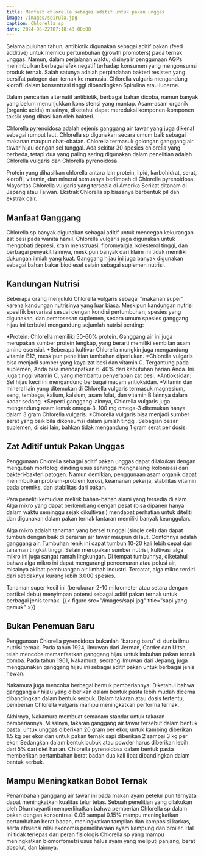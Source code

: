 ```yaml
---
title: Manfaat chlorella sebagai aditif untuk pakan unggas
image: /images/spirula.jpg
caption: Chlorella sp
date: 2024-06-22T07:18:43+00:00
---
```

Selama puluhan tahun, antibiotik digunakan sebagai aditif pakan (feed additive) untuk memicu pertumbuhan (growth promoters) pada ternak unggas. Namun, dalam perjalanan waktu, disinyalir penggunaan AGPs menimbulkan berbagai efek negatif terhadap konsumen yang mengonsumsi produk ternak. Salah satunya adalah perpindahan bakteri resisten yang bersifat patogen dari ternak ke manusia. Chlorella vulgaris mengandung klorofil dalam konsentrasi tinggi dibandingkan Spirulina atau lucerne.

Dalam pencarian alternatif antibiotik, berbagai bahan dicoba, namun banyak yang belum menunjukkan konsistensi yang mantap. Asam-asam organik (organic acids) misalnya, diketahui dapat mereduksi komponen-komponen toksik yang dihasilkan oleh bakteri.

Chlorella pyrenoidosa adalah sejenis ganggang air tawar yang juga dikenal sebagai rumput laut. Chlorella sp digunakan secara umum baik sebagai makanan maupun obat-obatan. Chlorella termasuk golongan ganggang air tawar hijau dengan sel tunggal. Ada sekitar 30 spesies chlorella yang berbeda, tetapi dua yang paling sering digunakan dalam penelitian adalah Chlorella vulgaris dan Chlorella pyrenoidosa.

Protein yang dihasilkan chlorella antara lain protein, lipid, karbohidrat, serat, klorofil, vitamin, dan mineral semuanya berlimpah di Chlorella pyrenoidosa. Mayoritas Chlorella vulgaris yang tersedia di Amerika Serikat ditanam di Jepang atau Taiwan. Ekstrak Chlorella sp biasanya berbentuk pil dan ekstrak cair.

## Manfaat Ganggang

Chlorella sp banyak digunakan sebagai aditif untuk mencegah kekurangan zat besi pada wanita hamil. Chlorella vulgaris juga digunakan untuk mengobati depresi, kram menstruasi, fibromyalgia, kolesterol tinggi, dan berbagai penyakit lainnya, meskipun banyak dari klaim ini tidak memiliki dukungan ilmiah yang kuat. Ganggang hijau ini juga banyak digunakan sebagai bahan bakar biodiesel selain sebagai suplemen nutrisi.

## Kandungan Nutrisi

Beberapa orang menjuluki Chlorella vulgaris sebagai “makanan super” karena kandungan nutrisinya yang luar biasa. Meskipun kandungan nutrisi spesifik bervariasi sesuai dengan kondisi pertumbuhan, spesies yang digunakan, dan pemrosesan suplemen, secara umum spesies ganggang hijau ini terbukti mengandung sejumlah nutrisi penting:

   *Protein: Chlorella memiliki 50-60% protein. Ganggang air ini juga merupakan sumber protein lengkap, yang berarti memiliki sembilan asam amino esensial.
   *Beberapa kultivar Chlorella mungkin juga mengandung vitamin B12, meskipun penelitian tambahan diperlukan.
   *Chlorella vulgaris bisa menjadi sumber yang kaya zat besi dan vitamin C. Tergantung pada suplemen, Anda bisa mendapatkan 6-40% dari kebutuhan harian Anda. Ini juga tinggi vitamin C, yang membantu penyerapan zat besi.
   *Antioksidan: Sel hijau kecil ini mengandung berbagai macam antioksidan.
   *Vitamin dan mineral lain yang ditemukan di Chlorella vulgaris termasuk magnesium, seng, tembaga, kalium, kalsium, asam folat, dan vitamin B lainnya dalam kadar sedang.
   *Seperti ganggang lainnya, Chlorella vulgaris juga mengandung asam lemak omega-3. 100 mg omega-3 ditemukan hanya dalam 3 gram Chlorella vulgaris.
   *Chlorella vulgaris bisa menjadi sumber serat yang baik bila dikonsumsi dalam jumlah tinggi. Sebagian besar suplemen, di sisi lain, bahkan tidak mengandung 1 gram serat per dosis.

## Zat Aditif untuk Pakan Unggas

Penggunaan Chlorella sebagai aditif pakan unggas dapat dilakukan dengan mengubah morfologi dinding usus sehingga menghalangi kolonisasi dari bakteri-bakteri patogen. Namun demikian, penggunaan asam organik dapat menimbulkan problem-problem korosi, keamanan pekerja, stabilitas vitamin pada premiks, dan stabilitas dari pakan.

Para peneliti kemudian melirik bahan-bahan alami yang tersedia di alam. Alga mikro yang dapat berkembang dengan pesat (bisa dipanen hanya dalam waktu seminggu sejak dikultivasi) mendapat perhatian untuk diteliti dan digunakan dalam pakan ternak lantaran memiliki banyak keunggulan.

Alga mikro adalah tanaman yang bersel tunggal (single cell) dan dapat tumbuh dengan baik di perairan air tawar maupun di laut. Contohnya adalah ganggang air. Tumbuhan renik ini dapat tumbuh 10-20 kali lebih cepat dari tanaman tingkat tinggi. Selain merupakan sumber nutrisi, kultivasi alga mikro ini juga sangat ramah lingkungan. Di tempat tumbuhnya, diketahui bahwa alga mikro ini dapat mengurangi pencemaran atau polusi air, misalnya akibat pembuangan air limbah industri. Tercatat, alga mikro terdiri dari setidaknya kurang lebih 3.000 spesies.

Tanaman super kecil ini (berukuran 2-10 mikrometer atau setara dengan partikel debu) menyimpan potensi sebagai aditif pakan ternak untuk berbagai jenis ternak.
{{< figure src="/images/sapi.jpg" title="sapi yang gemuk" >}}
## Bukan Penemuan Baru

Penggunaan Chlorella pyrenoidosa bukanlah “barang baru” di dunia ilmu nutrisi ternak. Pada tahun 1924, ilmuwan dari Jerman, Garder dan Ultsh, telah mencoba memanfaatkan ganggang hijau untuk imbuhan pakan ternak domba. Pada tahun 1961, Nakamura, seorang ilmuwan dari Jepang, juga menggunakan ganggang hijau ini sebagai aditif pakan untuk berbagai jenis hewan.

Nakamura juga mencoba berbagai bentuk pemberiannya. Diketahui bahwa ganggang air hijau yang diberikan dalam bentuk pasta lebih mudah dicerna dibandingkan dalam bentuk serbuk. Dalam takaran atau dosis tertentu, pemberian Chlorella vulgaris mampu meningkatkan performa ternak.

Akhirnya, Nakamura membuat semacam standar untuk takaran pemberiannya. Misalnya, takaran ganggang air tawar tersebut dalam bentuk pasta, untuk unggas diberikan 20 gram per ekor, untuk kambing diberikan 1.5 kg per ekor dan untuk pakan ternak sapi diberikan 2 sampai 3 kg per ekor. Sedangkan dalam bentuk bubuk atau powder harus diberikan lebih dari 5% dari diet harian. Chlorella pyrenoidosa dalam bentuk pasta memberikan pertambahan berat badan dua kali lipat dibandingkan dalam bentuk serbuk.

## Mampu Meningkatkan Bobot Ternak

Penambahan ganggang air tawar ini pada makan ayam petelur pun ternyata dapat meningkatkan kualitas telur tetas. Sebuah penelitian yang dilakukan oleh Dharmayanti memperlihatkan bahwa pemberian Chlorella sp dalam pakan dengan konsentrasi 0.05 sampai 0.15% mampu meningkatkan pertambahan berat badan, meningkatkan tampilan dan komposisi karkas, serta efisiensi nilai ekonomis pemeliharaan ayam kampung dan broiler. Hal ini tidak terlepas dari peran fisiologis Chlorella sp yang mampu meningkatkan biomorfometri usus halus ayam yang meliputi panjang, berat absolut, dan lainnya.